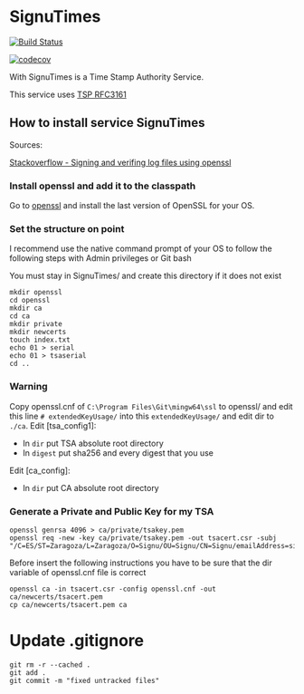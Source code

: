 # SignuTimes

[![Build Status](https://travis-ci.com/marcosruiz/SignuTimes.svg?branch=master)](https://travis-ci.com/marcosruiz/SignuTimes)

[![codecov](https://codecov.io/gh/marcosruiz/SignuTimes/branch/master/graph/badge.svg)](https://codecov.io/gh/marcosruiz/SignuTimes)

With SignuTimes is a Time Stamp Authority Service.

This service uses [TSP RFC3161](https://www.ietf.org/rfc/rfc3161.txt)

## How to install service SignuTimes

Sources:

[Stackoverflow - Signing and verifing log files using openssl](https://stackoverflow.com/questions/33881316/node-js-signing-and-verifying-log-files-digitally-using-openssl)

### Install openssl and add it to the classpath

Go to [openssl](https://www.openssl.org/) and install the last version of OpenSSL for your OS.


### Set the structure on point

I recommend use the native command prompt of your OS to follow the following steps with Admin privileges or Git bash

You must stay in SignuTimes/ and create this directory if it does not exist

~~~
mkdir openssl
cd openssl
mkdir ca
cd ca
mkdir private
mkdir newcerts
touch index.txt
echo 01 > serial
echo 01 > tsaserial
cd ..
~~~

### Warning

Copy openssl.cnf of `C:\Program Files\Git\mingw64\ssl` to openssl/ and edit this line `# extendedKeyUsage/` into this `extendedKeyUsage/` and edit dir to `./ca`.
Edit [tsa_config1]:

- In `dir` put TSA absolute root directory
- In `digest` put sha256 and every digest that you use

Edit [ca_config]:

- In `dir` put CA absolute root directory

### Generate a Private and Public Key for my TSA

~~~
openssl genrsa 4096 > ca/private/tsakey.pem
openssl req -new -key ca/private/tsakey.pem -out tsacert.csr -subj "/C=ES/ST=Zaragoza/L=Zaragoza/O=Signu/OU=Signu/CN=Signu/emailAddress=signu.app@gmail.com"
~~~

Before insert the following instructions you have to be sure that the dir variable of openssl.cnf file is correct

~~~
openssl ca -in tsacert.csr -config openssl.cnf -out ca/newcerts/tsacert.pem
cp ca/newcerts/tsacert.pem ca
~~~

# Update .gitignore

~~~
git rm -r --cached .
git add .
git commit -m "fixed untracked files"
~~~
